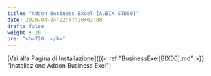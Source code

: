 ```yaml
---
title: "Addon Business Excel [A.BIX.STD00]"
date: 2020-04-24T22:47:10+02:00
draft: false
weight : 20
pre: "<b>720. </b>"
---
```


[Vai alla Pagina di Installazione]({{< ref "BusinessExel[BIX00].md" >}} "Installazione Addon Business Exel")

